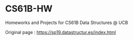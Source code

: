 # CS61B-HW
Homeworks and Projects for CS61B Data Structures @ UCB

Original page : https://sp19.datastructur.es/index.html

